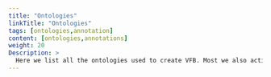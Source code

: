 ```yaml
---
title: "Ontologies"
linkTitle: "Ontologies"
tags: [ontologies,annotation]
content: [ontologies,annotations]
weight: 20
Description: >
  Here we list all the ontologies used to create VFB. Most we also actively contribute to and actively maintain.
---
```







